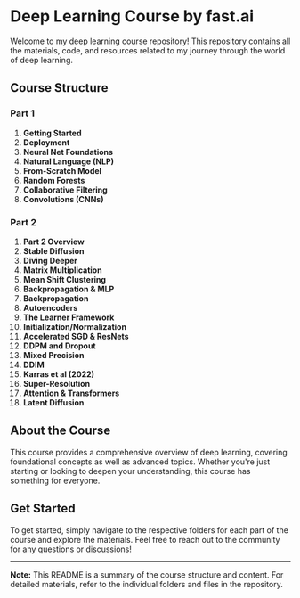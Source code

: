# Deep Learning Course by fast.ai

Welcome to my deep learning course repository! This repository contains all the materials, code, and resources related to my journey through the world of deep learning.

## Course Structure

### Part 1

1. **Getting Started**
2. **Deployment**
3. **Neural Net Foundations**
4. **Natural Language (NLP)**
5. **From-Scratch Model**
6. **Random Forests**
7. **Collaborative Filtering**
8. **Convolutions (CNNs)**

### Part 2

1. **Part 2 Overview**
2. **Stable Diffusion**
3. **Diving Deeper**
4. **Matrix Multiplication**
5. **Mean Shift Clustering**
6. **Backpropagation & MLP**
7. **Backpropagation**
8. **Autoencoders**
9. **The Learner Framework**
10. **Initialization/Normalization**
11. **Accelerated SGD & ResNets**
12. **DDPM and Dropout**
13. **Mixed Precision**
14. **DDIM**
15. **Karras et al (2022)**
16. **Super-Resolution**
17. **Attention & Transformers**
18. **Latent Diffusion**

## About the Course

This course provides a comprehensive overview of deep learning, covering foundational concepts as well as advanced topics. Whether you're just starting or looking to deepen your understanding, this course has something for everyone. 

## Get Started

To get started, simply navigate to the respective folders for each part of the course and explore the materials. Feel free to reach out to the community for any questions or discussions!

---

**Note:** This README is a summary of the course structure and content. For detailed materials, refer to the individual folders and files in the repository.

